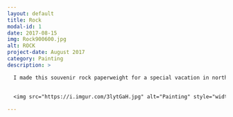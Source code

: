 ```yaml
---
layout: default
title: Rock
modal-id: 1
date: 2017-08-15
img: Rock900600.jpg
alt: ROCK
project-date: August 2017
category: Painting
description: >

  I made this souvenir rock paperweight for a special vacation in northern Minnesota. I used a rock I found on the shore of lake Superior, and used acrylic paint to do the landscape on it. After I finished the first one everyone loved it so much that I got requests to make them for others! 
  
  
  <img src="https://i.imgur.com/3lytGaH.jpg" alt="Painting" style="width: 80%;"/>

---
```

